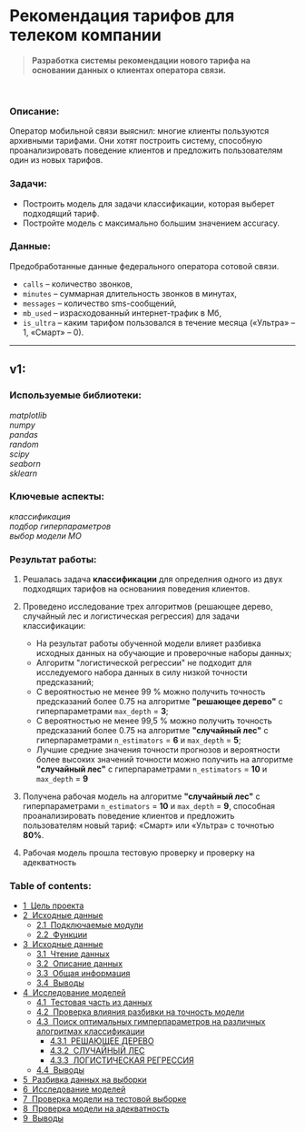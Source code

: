 # Рекомендация тарифов для телеком компании
> **Разработка системы рекомендации нового тарифа на основании данных о клиентах оператора связи.**

<br/>

### Описание:

Оператор мобильной связи выяснил: многие клиенты пользуются архивными тарифами. Они хотят построить систему, способную проанализировать поведение клиентов и предложить пользователям один из новых тарифов.

### Задачи:

- Построить модель для задачи классификации, которая выберет подходящий тариф.
- Постройте модель с максимально большим значением accuracy.

### Данные:

Предобработанные данные федерального оператора сотовой связи.

- ` сalls ` – количество звонков,
- ` minutes ` – суммарная длительность звонков в минутах,
- ` messages ` – количество sms-сообщений,
- ` mb_used ` – израсходованный интернет-трафик в Мб,
- ` is_ultra ` – каким тарифом пользовался в течение месяца («Ультра» – 1, «Смарт» – 0).

---

## v1:

### Используемые библиотеки:
*matplotlib<br/>numpy<br/>pandas<br/>random<br/>scipy<br/>seaborn<br/>sklearn*

### Ключевые аспекты:

*классификация<br/>подбор гиперпараметров<br/>выбор модели МО*

### Результат работы:

1. Решалась задача **классификации** для определния одного из двух подходящих тарифов на основаниия поведения клиентов.

1. Проведено исследование трех алгоритмов (решающее дерево, случайный лес и логистическая регрессия) для задачи классификации:
    - На результат работы обученной модели влияет разбивка исходных данных на обучающие и проверочные наборы данных;
    - Алгоритм "логистической регрессии" не подходит для исследуемого набора данных в силу низкой точности предсказаний;
    - С вероятностью не менее 99 % можно получить точность предсказаний более 0.75 на алгоритме **"решающее дерево"** с гиперпараметрами `max_depth` = **3**;
    - С вероятностью не менее 99,5 % можно получить точность предсказаний более 0.75 на алгоритме **"случайный лес"** с гиперпараметрами `n_estimators` = **6** и `max_depth` = **5**;
    - Лучшие средние значения точности прогнозов и вероятности более высоких значений точности можно получить на алгоритме **"случайный лес"** с гиперпараметрами `n_estimators` = **10** и `max_depth` = **9**

1. Получена рабочая модель на алгоритме **"случайный лес"** с гиперпараметрами `n_estimators` = **10** и `max_depth` = **9**, способная проанализировать поведение клиентов и предложить пользователям новый тариф: «Смарт» или «Ультра» с точнотью **80%**.

1. Рабочая модель прошла тестовую проверку и проверку на адекватность

### Table of contents:

<div class="toc"><ul class="toc-item"><li><span><a href="#Цель-проекта" data-toc-modified-id="Цель-проекта-1"><span class="toc-item-num">1&nbsp;&nbsp;</span>Цель проекта</a></span></li><li><span><a href="#Исходные-данные" data-toc-modified-id="Исходные-данные-2"><span class="toc-item-num">2&nbsp;&nbsp;</span>Исходные данные</a></span><ul class="toc-item"><li><span><a href="#Подключаемые-модули" data-toc-modified-id="Подключаемые-модули-2.1"><span class="toc-item-num">2.1&nbsp;&nbsp;</span>Подключаемые модули</a></span></li><li><span><a href="#Функции" data-toc-modified-id="Функции-2.2"><span class="toc-item-num">2.2&nbsp;&nbsp;</span>Функции</a></span></li></ul></li><li><span><a href="#Исходные-данные" data-toc-modified-id="Исходные-данные-3"><span class="toc-item-num">3&nbsp;&nbsp;</span>Исходные данные</a></span><ul class="toc-item"><li><span><a href="#Чтение-данных" data-toc-modified-id="Чтение-данных-3.1"><span class="toc-item-num">3.1&nbsp;&nbsp;</span>Чтение данных</a></span></li><li><span><a href="#Описание-данных" data-toc-modified-id="Описание-данных-3.2"><span class="toc-item-num">3.2&nbsp;&nbsp;</span>Описание данных</a></span></li><li><span><a href="#Общая-информация" data-toc-modified-id="Общая-информация-3.3"><span class="toc-item-num">3.3&nbsp;&nbsp;</span>Общая информация</a></span></li><li><span><a href="#Выводы" data-toc-modified-id="Выводы-3.4"><span class="toc-item-num">3.4&nbsp;&nbsp;</span>Выводы</a></span></li></ul></li><li><span><a href="#Исследование-моделей" data-toc-modified-id="Исследование-моделей-4"><span class="toc-item-num">4&nbsp;&nbsp;</span>Исследование моделей</a></span><ul class="toc-item"><li><span><a href="#Тестовая-часть-из-данных" data-toc-modified-id="Тестовая-часть-из-данных-4.1"><span class="toc-item-num">4.1&nbsp;&nbsp;</span>Тестовая часть из данных</a></span></li><li><span><a href="#Проверка-влияния-разбивки-на-точность-модели" data-toc-modified-id="Проверка-влияния-разбивки-на-точность-модели-4.2"><span class="toc-item-num">4.2&nbsp;&nbsp;</span>Проверка влияния разбивки на точность модели</a></span></li><li><span><a href="#Поиск-оптимальных-гимперпараметров-на-различных-алогритмах-классификации" data-toc-modified-id="Поиск-оптимальных-гимперпараметров-на-различных-алогритмах-классификации-4.3"><span class="toc-item-num">4.3&nbsp;&nbsp;</span>Поиск оптимальных гимперпараметров на различных алогритмах классификации</a></span><ul class="toc-item"><li><span><a href="#РЕШАЮЩЕЕ-ДЕРЕВО" data-toc-modified-id="РЕШАЮЩЕЕ-ДЕРЕВО-4.3.1"><span class="toc-item-num">4.3.1&nbsp;&nbsp;</span>РЕШАЮЩЕЕ ДЕРЕВО</a></span></li><li><span><a href="#СЛУЧАЙНЫЙ-ЛЕС" data-toc-modified-id="СЛУЧАЙНЫЙ-ЛЕС-4.3.2"><span class="toc-item-num">4.3.2&nbsp;&nbsp;</span>СЛУЧАЙНЫЙ ЛЕС</a></span></li><li><span><a href="#ЛОГИСТИЧЕСКАЯ-РЕГРЕССИЯ" data-toc-modified-id="ЛОГИСТИЧЕСКАЯ-РЕГРЕССИЯ-4.3.3"><span class="toc-item-num">4.3.3&nbsp;&nbsp;</span>ЛОГИСТИЧЕСКАЯ РЕГРЕССИЯ</a></span></li></ul></li><li><span><a href="#Выводы" data-toc-modified-id="Выводы-4.4"><span class="toc-item-num">4.4&nbsp;&nbsp;</span>Выводы</a></span></li></ul></li><li><span><a href="#Разбивка-данных-на-выборки" data-toc-modified-id="Разбивка-данных-на-выборки-5"><span class="toc-item-num">5&nbsp;&nbsp;</span>Разбивка данных на выборки</a></span></li><li><span><a href="#Исследование-моделей" data-toc-modified-id="Исследование-моделей-6"><span class="toc-item-num">6&nbsp;&nbsp;</span>Исследование моделей</a></span></li><li><span><a href="#Проверка-модели-на-тестовой-выборке" data-toc-modified-id="Проверка-модели-на-тестовой-выборке-7"><span class="toc-item-num">7&nbsp;&nbsp;</span>Проверка модели на тестовой выборке</a></span></li><li><span><a href="#Проверка-модели-на-адекватность" data-toc-modified-id="Проверка-модели-на-адекватность-8"><span class="toc-item-num">8&nbsp;&nbsp;</span>Проверка модели на адекватность</a></span></li><li><span><a href="#Выводы" data-toc-modified-id="Выводы-9"><span class="toc-item-num">9&nbsp;&nbsp;</span>Выводы</a></span></li></ul></div>
